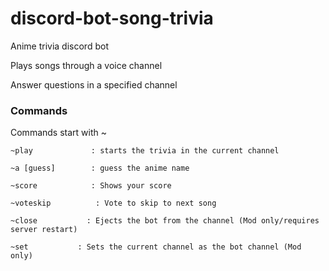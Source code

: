 # discord-bot-song-trivia
Anime trivia discord bot

Plays songs through a voice channel

Answer questions in a specified channel


### Commands

Commands start with ~


    ~play             : starts the trivia in the current channel

    ~a [guess]        : guess the anime name

    ~score            : Shows your score

    ~voteskip          : Vote to skip to next song

    ~close           : Ejects the bot from the channel (Mod only/requires server restart)

    ~set           : Sets the current channel as the bot channel (Mod only)
